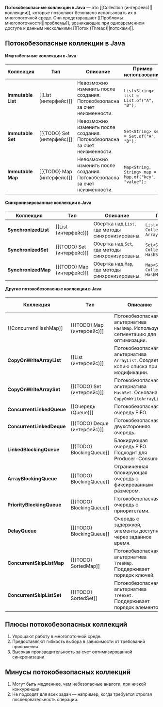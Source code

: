**Потокобезопасные коллекции в Java** — это [[Collection (интерфейс)||коллекции]], которые позволяют безопасно использовать их в многопоточной среде. Они предотвращают [[Проблемы многопоточности||проблемы]], возникающие при одновременном доступе к данным несколькими [[Поток (Thread)||потоками]].


## Потокобезопасные коллекции в Java

#### Имутабельные коллекции в Java

| Коллекция          | Тип                        | Описание                                                                  | Пример использования                                |
| ------------------ | -------------------------- | ------------------------------------------------------------------------- | --------------------------------------------------- |
| **Immutable List** | [[List (интерфейс)]]            | Невозможно изменить после создания. Потокобезопасна за счет неизменности. | `List<String> list = List.of("A", "B");`            |
| **Immutable Set**  | [[{TODO} Set (интерфейс)]]             | Невозможно изменить после создания. Потокобезопасна за счет неизменности. | `Set<String> set = Set.of("A", "B");`               |
| **Immutable Map**  | [[{TODO} Map (интерфейс)]] | Невозможно изменить после создания. Потокобезопасна за счет неизменности. | `Map<String, String> map = Map.of("key", "value");` |

#### Синхронизированные коллекции в Java

| Коллекция            | Тип                        | Описание                                         | Пример использования                                                      |
| -------------------- | -------------------------- | ------------------------------------------------ | ------------------------------------------------------------------------- |
| **SynchronizedList** | [[List (интерфейс)]]            | Обертка над `List`, где методы синхронизированы. | `List<String> list = Collections.synchronizedList(new ArrayList<>());`    |
| **SynchronizedSet**  | [[{TODO} Set (интерфейс)]]             | Обертка над `Set`, где методы синхронизированы.  | `Set<String> set = Collections.synchronizedSet(new HashSet<>());`         |
| **SynchronizedMap**  | [[{TODO} Map (интерфейс)]] | Обертка над `Map`, где методы синхронизированы.  | `Map<String, String> map = Collections.synchronizedMap(new HashMap<>());` |

#### Другие потокобезопасные коллекции в Java

| Коллекция                 | Тип                        | Описание                                                                         | Пример использования                             |
| ------------------------- | -------------------------- | -------------------------------------------------------------------------------- | ------------------------------------------------ |
| [[ConcurrentHashMap]]     | [[{TODO} Map (интерфейс)]] | Потокобезопасная альтернатива `HashMap`. Использует сегментацию для оптимизации. | `map.putIfAbsent(key, value);`                   |
| **CopyOnWriteArrayList**  | [[List (интерфейс)]]            | Потокобезопасная альтернатива `ArrayList`. Создает копию списка при модификации. | `list.add("item");`                              |
| **CopyOnWriteArraySet**   | [[{TODO} Set (интерфейс)]]             | Потокобезопасная альтернатива `HashSet`. Основана на `CopyOnWriteArrayList`.     | `set.add("item");`                               |
| **ConcurrentLinkedQueue** | [[Очередь (Queue)]]        | Потокобезопасная очередь FIFO.                                                   | `queue.add("item"); queue.poll();`               |
| **ConcurrentLinkedDeque** | [[{TODO} Deque (интерфейс)]]           | Потокобезопасная двухсторонняя очередь.                                          | `deque.addFirst("item"); deque.addLast("item");` |
| **LinkedBlockingQueue**   | [[{TODO} BlockingQueue]]   | Блокирующая очередь FIFO. Подходит для Producer-Consumer.                        | `queue.put("item"); queue.take();`               |
| **ArrayBlockingQueue**    | [[{TODO} BlockingQueue]]   | Ограниченная блокирующая очередь с фиксированным размером.                       | `queue.put("item"); queue.take();`               |
| **PriorityBlockingQueue** | [[{TODO} BlockingQueue]]   | Потокобезопасная очередь с приоритетами.                                         | `queue.add("item"); queue.poll();`               |
| **DelayQueue**            | [[{TODO} BlockingQueue]]   | Очередь с задержкой, элементы доступны через заданное время.                     | `queue.put(new DelayedTask()); queue.take();`    |
| **ConcurrentSkipListMap** | [[{TODO} SortedMap]]       | Потокобезопасная альтернатива `TreeMap`. Поддерживает порядок ключей.            | `map.put(key, value);`                           |
| **ConcurrentSkipListSet** | [[{TODO} SortedSet]]       | Потокобезопасная альтернатива `TreeSet`. Поддерживает порядок элементов.         | `set.add(item);`                                 |


## Плюсы потокобезопасных коллекций

1. Упрощают работу в многопоточной среде.
2. Предоставляют гибкость выбора в зависимости от требований приложения.
3. Высокая производительность за счет оптимизированной синхронизации.


## Минусы потокобезопасных коллекций

1. Могут быть медленнее, чем небезопасные аналоги, при низкой конкуренции.
2. Не подходят для всех задач — например, когда требуется строгая последовательность операций.